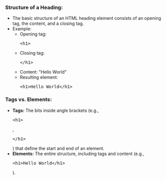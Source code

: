 <section class="explain-green">
    <!-- Comment out sections you don't want -->
    <!--<div class="banner-image"><img class="banner-img" src="https://sc-course-materials.s3.us-west-2.amazonaws.com/frontend-course/assets/html/banner-html5.png"></div>-->
    <!-- end banner image -->
    <div class="main-wrapper">
        <!-- Comment out sections you don't want -->
        <!--<div class="lead-content"><img class="leading-image" src="https://sc-course-materials.s3.us-west-2.amazonaws.com/frontend-course/assets/html/html5-logo-trans.png"></div>-->
        <!-- end leading content -->
        <div class="content-lesson">
            <h3>Structure of a Heading:</h3>
            <p>
            <ul style="list-type: disc">
                <li>The basic structure of an HTML heading element consists of an opening tag, the content, and a closing tag.</li>
                <li>Example:
                <ul style="list-type: circle">
                    <li>Opening tag: <pre class="tag-highlight">&lt;h1&gt;</pre></li>
                    <li>Closing tag: <pre class="tag-highlight">&lt;/h1&gt;</pre></li>
                    <li>Content: "Hello World"</li>
                    <li>Resulting element: <pre class="tag-highlight">&lt;h1&gt;Hello World&lt;/h1&gt;</pre></li>
                </ul>
                </li>
            </ul>
            </p>
        </div>
        <!-- Comment out sections you don't want -->
        <!--<div class="trail-content"><img class="leading-image" src="https://sc-course-materials.s3.us-west-2.amazonaws.com/frontend-course/assets/html/html5-logo-trans.png"></div>-->
        <!-- end leading content -->
    </div>
    <!-- Comment out sections you don't want -->
    <!--<div class="banner-image"><img class="banner-img" src="https://sc-course-materials.s3.us-west-2.amazonaws.com/frontend-course/assets/html/banner-html5.png"></div>-->
    <!-- end bottom banner -->
</section>
<section class="explain-green">
    <!-- Comment out sections you don't want -->
    <!--<div class="banner-image"><img class="banner-img" src="https://sc-course-materials.s3.us-west-2.amazonaws.com/frontend-course/assets/html/banner-html5.png"></div>-->
    <!-- end banner image -->
    <div class="main-wrapper">
        <!-- Comment out sections you don't want -->
        <!--<div class="lead-content"><img class="leading-image" src="https://sc-course-materials.s3.us-west-2.amazonaws.com/frontend-course/assets/html/html5-logo-trans.png"></div>-->
        <!-- end leading content -->
        <div class="content-lesson">
            <h3>Tags vs. Elements:</h3>
            <p>
            <ul style="list-type: disc">
                <li><strong>Tags:</strong> The bits inside angle brackets (e.g., <pre class="tag-highlight">&lt;h1&gt;</pre>, <pre class="tag-highlight">&lt;/h1&gt;</pre>) that define the start and end of an element.</li>
                <li><strong>Elements:</strong> The entire structure, including tags and content (e.g., <pre class="tag-highlight">&lt;h1&gt;Hello World&lt;/h1&gt;</pre>).</li>
            </ul>
            </p>
        </div>
        <!-- Comment out sections you don't want -->
        <!--<div class="trail-content"><img class="leading-image" src="https://sc-course-materials.s3.us-west-2.amazonaws.com/frontend-course/assets/html/html5-logo-trans.png"></div>-->
        <!-- end leading content -->
    </div>
    <!-- Comment out sections you don't want -->
    <!--<div class="banner-image"><img class="banner-img" src="https://sc-course-materials.s3.us-west-2.amazonaws.com/frontend-course/assets/html/banner-html5.png"></div>-->
    <!-- end bottom banner -->
</section>